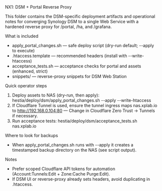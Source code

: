 NX1: DSM + Portal Reverse Proxy

This folder contains the DSM-specific deployment artifacts and operational notes for converging Synology DSM to a single Web Service with a hardened reverse proxy for /portal, /ha, and /grafana.

What is included
- apply_portal_changes.sh — safe deploy script (dry-run default; --apply to execute)
- .htaccess.template — recommended headers (install with --write-htaccess)
- acceptance_tests.sh — acceptance checks for portal and assets (enhanced, strict)
- snippets/ — reverse-proxy snippets for DSM Web Station

Quick operator steps
1. Deploy assets to NAS (dry-run, then apply):
   hestia/deploy/dsm/apply_portal_changes.sh --apply --write-htaccess
2. If Cloudflare Tunnel is used, ensure the tunnel ingress maps nas.xplab.io to http://192.168.0.104:80
   — Change in Cloudflare Zero Trust → Tunnels if necessary.
3. Run acceptance tests:
   hestia/deploy/dsm/acceptance_tests.sh nas.xplab.io

Where to look for backups
- When apply_portal_changes.sh runs with --apply it creates a timestamped backup directory on the NAS (see script output).

Notes
- Prefer scoped Cloudflare API tokens for automation (Account:Tunnels:Edit + Zone:Cache Purge:Edit).
- If DSM UI or reverse-proxy already sets headers, avoid duplicating in .htaccess.
